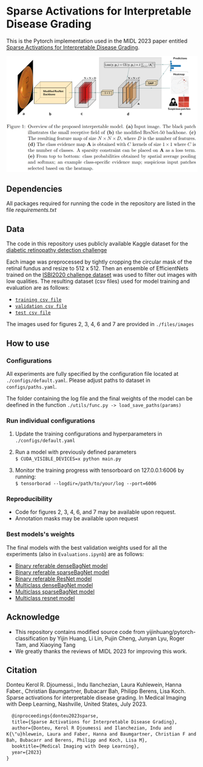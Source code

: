 # Sparse Activations for Interpretable Disease Grading
This is the Pytorch implementation used in the MIDL 2023 paper entitled [Sparse Activations for Interpretable Disease Grading](https://openreview.net/forum?id=us8BFTsWOq).

![Model's architecture](./files/models_architectures.png)

## Dependencies
All packages required for running the code in the repository are listed in the file _requirements.txt_

## Data
The code in this repository uses publicly available Kaggle dataset for the [diabetic retinopathy detection challenge](https://www.kaggle.com/c/diabetic-retinopathy-detection/data)

Each image was preprocessed by tightly cropping the circular mask of the retinal fundus and resize to 512 x 512. Then an ensemble of EfficientNets trained on the [ISBI2020 challenge dataset](https://isbi.deepdr.org/challenge2.html) was used to filter out images with low qualities. The resulting dataset (csv files) used for model training and evaluation are as follows: 
- [`training csv file`](./files/csv_files/kaggle_gradable_train.csv)
- [`validation csv file`](./files/csv_files/kaggle_gradable_val.csv)
- [`test csv file`](./files/csv_files/kaggle_gradable_test.csv) 

The images used for figures 2, 3, 4, 6 and 7 are provided in `./files/images`

## How to use
### Configurations
All experiments are fully specified by the configuration file located at `./configs/default.yaml`. Please adjust paths to dataset in `configs/paths.yaml`.

The folder containing the log file and the final weights of the model can be deefined in the function `./utils/func.py -> load_save_paths(params)`

### Run individual configurations
1. Update the training configurations and hyperparameters in `./configs/default.yaml`

2. Run a model with previously defined parameters <br>
``` $ CUDA_VISIBLE_DEVICES=x python main.py ```
3. Monitor the training progress with tensorboard on 127.0.0.1:6006 by running: <br>
```$ tensorborad --logdir=/path/to/your/log --port=6006```

### Reproducibility
- Code for figures 2, 3, 4, 6, and 7 may be available upon request.
- Annotation masks may be available upon request

### Best models's weights
The final models with the best validation weights used for all the experiments (also in `Evaluations.ipynb`) are as follows:
- [Binary referable denseBagNet model](https://drive.google.com/file/d/1xW4w04LDoOxvmU8ziwTvdALQU9i6UROC/view?usp=share_link)
- [Binary referable sparseBagNet model](https://drive.google.com/file/d/145h-2_HkA_S085OFTl1pN-8LI9ss-tET/view?usp=share_link)
- [Binary referable ResNet model](https://drive.google.com/file/d/1sVbANGkb0Tzgqh_5JrnPlG9ioVQKgmlw/view?usp=share_link)
- [Multiclass denseBagNet model](https://drive.google.com/file/d/1lQWMtnq1OQvKT_EVqDagCHGedXcCcbl_/view?usp=share_link)
- [Multiclass sparseBagNet model](https://drive.google.com/file/d/1rUxN1lAiyBZgjmqtozvbRDEwllwApHVM/view?usp=share_link)
- [Multiclass resnet model](https://drive.google.com/file/d/1_okXGC90rGAYSL2OXYdKUmq2ETX2TmA4/view?usp=share_link)

## Acknowledge
-  This repository contains modified source code from yijinhuang/pytorch-classification by Yijin Huang, Li Lin, Pujin Cheng, Junyan Lyu, Roger Tam, and Xiaoying Tang 
- We greatly thanks the reviews of MIDL 2023 for improving this work.

## Citation
Donteu Kerol R. Djoumessi., Indu Ilanchezian, Laura Kuhlewein, Hanna Faber., Christian Baumgartner, Bubacarr Bah, Philipp Berens, Lisa Koch. Sparse activations for interpretable disease grading. In Medical Imaging with Deep Learning, Nashville, United States, July 2023.
```
  @inproceedings{donteu2023sparse,
  title={Sparse Activations for Interpretable Disease Grading},
  author={Donteu, Kerol R Djoumessi and Ilanchezian, Indu and K{\"u}hlewein, Laura and Faber, Hanna and Baumgartner, Christian F and Bah, Bubacarr and Berens, Philipp and Koch, Lisa M},
  booktitle={Medical Imaging with Deep Learning},
  year={2023}
}
```
